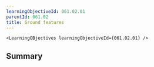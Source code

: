 ```yaml
---
learningObjectiveId: 061.02.01
parentId: 061.02
title: Ground features
---
```


```tsx eval
<LearningOBjectives learningObjectiveId={061.02.01} />
```

## Summary
